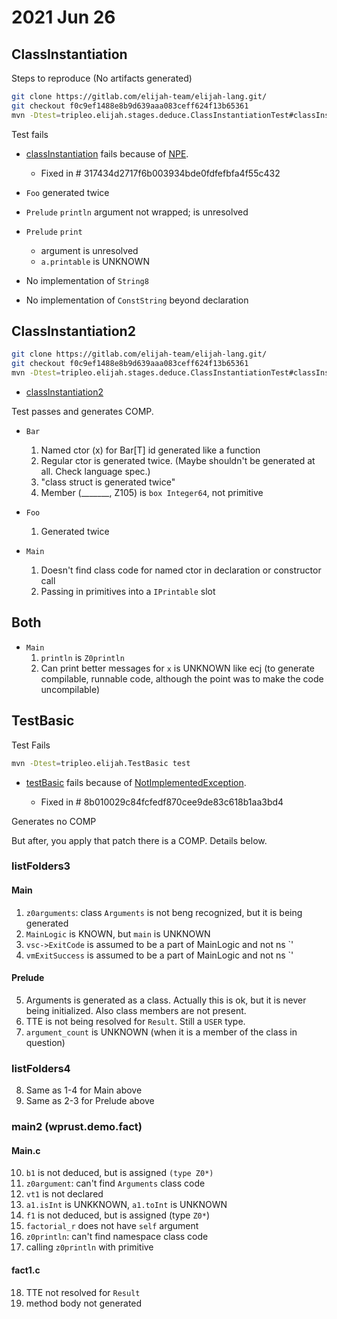 # 2021 Jun 26

## ClassInstantiation

Steps to reproduce (No artifacts generated)

```bash
git clone https://gitlab.com/elijah-team/elijah-lang.git/
git checkout f0c9ef1488e8b9d639aaa083ceff624f13b65361
mvn -Dtest=tripleo.elijah.stages.deduce.ClassInstantiationTest#classInstantiation test
```

Test fails

* [classInstantiation](https://gitlab.com/elijah-team/elijah-lang/-/blob/f0c9ef1488e8b9d639aaa083ceff624f13b65361/src/test/java/tripleo/elijah/stages/deduce/ClassInstantiationTest.java#L24-29) fails because of [NPE](https://gitlab.com/elijah-team/elijah-lang/-/blob/f0c9ef1488e8b9d639aaa083ceff624f13b65361/src/main/java/tripleo/elijah/stages/deduce/DeduceTypes2.java#L654).

    * Fixed in # 317434d2717f6b003934bde0fdfefbfa4f55c432
  
* `Foo` generated twice
* `Prelude` `println` argument not wrapped; is unresolved
* `Prelude` `print` 
    * argument is unresolved
    * `a.printable` is UNKNOWN
* No implementation of `String8`
* No implementation of `ConstString` beyond declaration


## ClassInstantiation2

```bash
git clone https://gitlab.com/elijah-team/elijah-lang.git/
git checkout f0c9ef1488e8b9d639aaa083ceff624f13b65361
mvn -Dtest=tripleo.elijah.stages.deduce.ClassInstantiationTest#classInstantiation2 test
```

* [classInstantiation2](https://gitlab.com/elijah-team/elijah-lang/-/blob/f0c9ef1488e8b9d639aaa083ceff624f13b65361/src/test/java/tripleo/elijah/stages/deduce/ClassInstantiationTest.java#L31-37)

Test passes and generates COMP.

* `Bar`
    1. Named ctor (x) for Bar[T] id generated like a function
    2. Regular ctor is generated twice. (Maybe shouldn't be generated at all. Check language spec.)
    3. "class struct is generated twice"
    4. Member (_______, Z105) is `box Integer64`, not primitive
    
* `Foo`
    1. Generated twice
    
* `Main`
    1. Doesn't find class code for named ctor in declaration or constructor call
    2. Passing in primitives into a `IPrintable` slot
    
## Both 

* `Main`
    1. `println` is `Z0println`
    2. Can print better messages for `x` is UNKNOWN like ecj (to generate compilable, runnable code, although the point was to make the code uncompilable)
    
    
## TestBasic

Test Fails

```bash
mvn -Dtest=tripleo.elijah.TestBasic test
```

* [testBasic](https://gitlab.com/elijah-team/elijah-lang/-/blob/f0c9ef1488e8b9d639aaa083ceff624f13b65361/src/test/java/tripleo/elijah/TestBasic.java#L60) fails because of [NotImplementedException](https://gitlab.com/elijah-team/elijah-lang/-/blob/f0c9ef1488e8b9d639aaa083ceff624f13b65361/src/main/java/tripleo/elijah/stages/deduce/DeduceTypes2.java#L1433).
    
    * Fixed in # 8b010029c84fcfedf870cee9de83c618b1aa3bd4
    
Generates no COMP

But after, you apply that patch there is a COMP. Details below.

### listFolders3

#### Main

1. `z0arguments`: class `Arguments` is not beng recognized, but it is being generated
2. `MainLogic` is KNOWN, but `main` is UNKNOWN
3. `vsc->ExitCode` is assumed to be a part of MainLogic and not ns \`'
4. `vmExitSuccess` is assumed to be a part of MainLogic and not ns \`'

#### Prelude

5. Arguments is generated as a class. Actually this is ok, but it is never being initialized. Also class members are not present.
6. TTE is not being resolved for `Result`. Still a `USER` type.
7. `argument_count` is UNKNOWN (when it is a member of the class in question)

### listFolders4

8. Same as 1-4 for Main above
9. Same as 2-3 for Prelude above

### main2 (wprust.demo.fact)

#### Main.c

10. `b1` is not deduced, but is assigned `(type Z0*)`
11. `z0argument`: can't find `Arguments` class code
12. `vt1` is not declared
13. `a1.isInt` is UNKKNOWN, `a1.toInt` is UNKNOWN
14. `f1` is not deduced, but is assigned (type `Z0*`)
15. `factorial_r` does not have `self` argument
16. `z0println`: can't find namespace class code
17. calling `z0println` with primitive

#### fact1.c

18. TTE not resolved for `Result`
19. method body not generated
